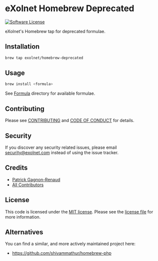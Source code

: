 # eXolnet Homebrew Deprecated

[![Software License](https://img.shields.io/badge/license-MIT-8469ad.svg?style=flat-square)](LICENSE)

eXolnet's Homebrew tap for deprecated formulae.

## Installation

```bash
brew tap exolnet/homebrew-deprecated
```

## Usage

```bash
brew install <formula>
```

See [Formula](Formula) directory for available formulae.

## Contributing

Please see [CONTRIBUTING](CONTRIBUTING.md) and [CODE OF CONDUCT](CODE_OF_CONDUCT.md) for details.

## Security

If you discover any security related issues, please email security@exolnet.com instead of using the issue tracker.

## Credits

- [Patrick Gagnon-Renaud](https://github.com/pgrenaud)
- [All Contributors](../../contributors)

## License

This code is licensed under the [MIT license](http://choosealicense.com/licenses/mit/).
Please see the [license file](LICENSE) for more information.

## Alternatives

You can find a similar, and more actively maintained project here:
- https://github.com/shivammathur/homebrew-php
